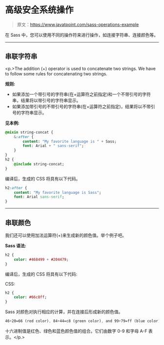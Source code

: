 # 高级安全系统操作

> 原文：<https://www.javatpoint.com/sass-operations-example>

在 Sass 中，您可以使用不同的操作符来进行操作，如连接字符串、连接颜色等。

* * *

## 串联字符串

<p.>The addition (+) operator is used to concatenate two strings. We have to follow some rules for concatenating two strings.

**规则:**

*   如果添加一个带引号的字符串(在+运算符之前指定)和一个不带引号的字符串，结果将以带引号的字符串显示。
*   如果添加带引号的不带引号的字符串(在+运算符之前指定)，结果将以不带引号的字符串显示。

**见本例:**

```sass
@mixin string-concat {
    &:after {
        content: "My favorite language is " + Sass;
        font: Arial + " sans-serif";
    }
}
h2 {
    @include string-concat;
}

```

编译后，生成的 CSS 将具有以下代码。

```sass
h2:after {
    content: "My favorite language is Sass";
    font: Arial sans-serif;
}

```

* * *

## 串联颜色

我们还可以使用加法运算符(+)来生成新的颜色值。举个例子吧。

**Sass 语法:**

```sass
h2 {
    color: #468499 + #204479;
}

```

编译后，生成的 CSS 将具有以下代码:

CSS:

```sass
h2 {
    color: #66c8ff;
}

```

Sass 对颜色对执行相应的计算，并在连接后形成新的颜色值。

```sass
46+20=66 (red color), 84+44=c8 (green color), and 99+79=ff (blue color)

```

十六进制值是红色、绿色和蓝色颜色值的组合。它们由数字 0-9 和字母 A-F 表示。</p.>
